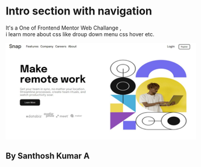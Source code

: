 <h1>Intro section with navigation</h1>
<p>It's a One of Frontend Mentor Web Challange ,<br> i learn more about css like droup down  menu css hover etc.</p>
<img src="https://github.com/Santhoshlesk/intro-section-with-navigation/blob/master/Designs/Desktopview.jpeg" alt="destopiew">
<h2>By Santhosh Kumar A</h2>